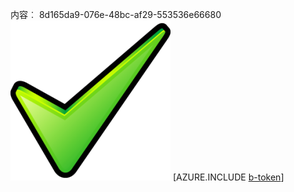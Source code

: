 内容︰ 8d165da9-076e-48bc-af29-553536e66680![图像](49eba7d3-2fc9-4801-9bcc-9fca05f3e6cf.png)
[AZURE.INCLUDE [b-token](587fa83f-9589-44b8-a7b4-8e58d1acee30.md)]
